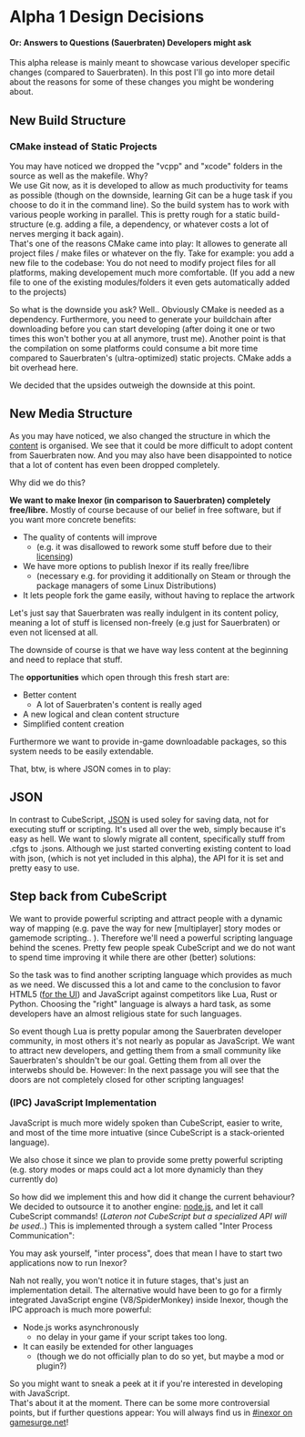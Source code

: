 # Alpha 1 Design Decisions
#### Or: Answers to Questions (Sauerbraten) Developers might ask

This alpha release is mainly meant to showcase various developer specific changes (compared to Sauerbraten).
In this post I'll go into more detail about the reasons for some of these changes you might be wondering about.


## New Build Structure

### CMake instead of Static Projects

You may have noticed we dropped the "vcpp" and "xcode" folders in the source as well as the makefile. Why?  
We use Git now, as it is developed to allow as much productivity for teams as possible (though on the downside, learning Git can be a huge task if you choose to do it in the command line). 
So the build system has to work with various people working in parallel. This is pretty rough for a static build-structure (e.g. adding a file, a dependency, or whatever costs a lot of nerves merging it back again).  
That's one of the reasons CMake came into play:
    It allowes to generate all project files / make files or whatever on the fly.
Take for example: you add a new file to the codebase: You do not need to modify project files for all platforms, making developement much more comfortable. 
(If you add a new file to one of the existing modules/folders it even gets automatically added to the projects)

So what is the downside you ask? 
Well.. Obviously CMake is needed as a dependency.
Furthermore, you need to generate your buildchain after downloading before you can start developing (after doing it one or two times this won't bother you at all anymore, trust me).
Another point is that the compilation on some platforms could consume a bit more time compared to Sauerbraten's (ultra-optimized) static projects. CMake adds a bit overhead here.

We decided that the upsides outweigh the downside at this point. 

## New Media Structure

As you may have noticed, we also changed the structure in which the [content](https://github.com/inexor-game/data/) is organised.
We see that it could be more difficult to adopt content from Sauerbraten now.
And you may also have been disappointed to notice that a lot of content has even been dropped completely.

Why did we do this?

**We want to make Inexor (in comparison to Sauerbraten) completely free/libre.** Mostly of course because of our belief in free software, but if you want more concrete benefits:
* The quality of contents will improve 
  * (e.g. it was disallowed to rework some stuff before due to their [licensing](https://github.com/inexor-game/data/wiki/License-Policy))
* We have more options to publish Inexor if its really free/libre
   * (necessary e.g. for providing it additionally on Steam or through the package managers of some Linux Distributions)
* It lets people fork the game easily, without having to replace the artwork

Let's just say that Sauerbraten was really indulgent in its content policy, meaning a lot of stuff is licensed non-freely (e.g just for Sauerbraten) or even not licensed at all. 

The downside of course is that we have way less content at the beginning and need to replace that stuff.

The **opportunities** which open through this fresh start are:

* Better content
  * A lot of Sauerbraten's content is really aged
* A new logical and clean content structure
* Simplified content creation


Furthermore we want to provide in-game downloadable packages, so this system needs to be easily extendable.

That, btw, is where JSON comes in to play:

## JSON

In contrast to CubeScript, [JSON](https://github.com/inexor-game/code/wiki/JSON-Implementation) is used soley for saving data, not for executing stuff or scripting.
It's used all over the web, simply because it's easy as hell.
We want to slowly migrate all content, specifically stuff from .cfgs to .jsons.
Although we just started converting existing content to load with json, (which is not yet included in this alpha), the API for it is set and pretty easy to use.

## Step back from CubeScript

We want to provide powerful scripting and attract people with a dynamic way of mapping (e.g. pave the way for new [multiplayer] story modes or gamemode scripting.. ).
Therefore we'll need a powerful scripting language behind the scenes.
Pretty few people speak CubeScript and we do not want to spend time improving it while there are other (better) solutions:

So the task was to find another scripting language which provides as much as we need.
We discussed this a lot and came to the conclusion to favor HTML5 ([for the UI](https://github.com/inexor-game/code/wiki/HTML5-User-Interface)) and JavaScript against competitors like Lua, Rust or Python.
Choosing the "right" language is always a hard task, as some developers have an almost religious state for such languages.

So event though Lua is pretty popular among the Sauerbraten developer community, in most others it's not nearly as popular as JavaScript.
We want to attract new developers, and getting them from a small community like Sauerbraten's shouldn't be our goal. Getting them from all over the interwebs should be.
However: In the next passage you will see that the doors are not completely closed for other scripting languages!

### (IPC) JavaScript Implementation

JavaScript is much more widely spoken than CubeScript, easier to write, and most of the time more intuative (since CubeScript is a stack-oriented language).

We also chose it since we plan to provide some pretty powerful scripting (e.g. story modes or maps could act a lot more dynamicly than they currently do) 


So how did we implement this and how did it change the current behaviour?
We decided to outsource it to another engine: [node.js](http://blog.modulus.io/absolute-beginners-guide-to-nodejs), and let it call CubeScript commands!
(*Lateron not CubeScript but a specialized API will be used..*)
This is implemented through a system called "Inter Process Communication":

You may ask yourself, "inter process", does that mean I have to start two applications now to run Inexor?

Nah not really, you won't notice it in future stages, that's just an implementation detail. 
The alternative would have been to go for a firmly integrated JavaScript engine (V8/SpiderMonkey) inside Inexor, though the IPC approach is much more powerful:

* Node.js works asynchronously
   * no delay in your game if your script takes too long.
* It can easily be extended for other languages 
   * (though we do not officially plan to do so yet, but maybe a mod or plugin?)

So you might want to sneak a peek at it if you're interested in developing with JavaScript.  
That's about it at the moment. There can be some more controversial points, but if further questions appear: You will always find us in [#inexor on gamesurge.net](http://irc.lc/gamesurge/inexor)!

